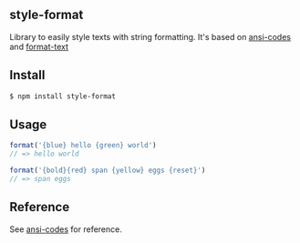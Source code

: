 ## style-format

Library to easily style texts with string formatting.
It's based on [ansi-codes](http://github.com/azer/ansi-codes) and [format-text](http://github.com/azer/format-text)

## Install

```bash
$ npm install style-format
```

## Usage

```js
format('{blue} hello {green} world')
// => hello world

format('{bold}{red} span {yellow} eggs {reset}')
// => span eggs
```

## Reference

See [ansi-codes](http://github.com/azer/ansi-codes) for reference.
